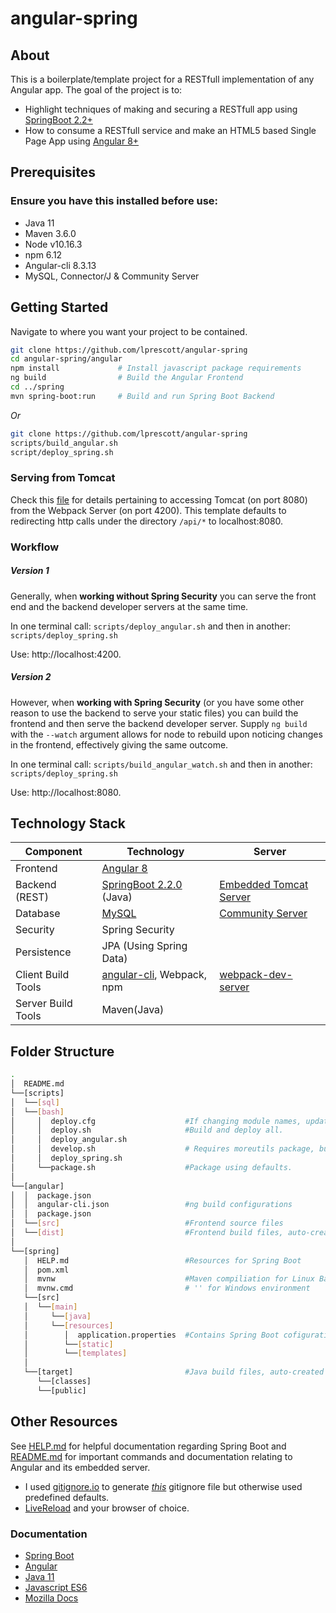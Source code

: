 # angular-spring

## About

This is a boilerplate/template project for a RESTfull implementation of any Angular app.
The goal of the project is to:

- Highlight techniques of making and securing a RESTfull app using [SpringBoot 2.2+](https://projects.spring.io/spring-boot)
- How to consume a RESTfull service and make an HTML5 based Single Page App using [Angular 8+](https://github.com/angular/angular)

## Prerequisites

### Ensure you have this installed before use:

- Java 11
- Maven 3.6.0
- Node v10.16.3
- npm 6.12
- Angular-cli 8.3.13
- MySQL, Connector/J & Community Server

## Getting Started

Navigate to where you want your project to be contained.

```bash
git clone https://github.com/lprescott/angular-spring
cd angular-spring/angular
npm install             # Install javascript package requirements
ng build                # Build the Angular Frontend  
cd ../spring    
mvn spring-boot:run     # Build and run Spring Boot Backend
```
_Or_

```bash
git clone https://github.com/lprescott/angular-spring
scripts/build_angular.sh
script/deploy_spring.sh
```

### Serving from Tomcat
Check this [file](angular/src/proxy.conf.json) for details pertaining to accessing Tomcat (on port 8080) from the Webpack Server (on port 4200). This template defaults to redirecting
http calls under the directory ```/api/*``` to localhost:8080.
    
### Workflow 
##### Version 1
Generally, when **working without Spring Security** you can serve the front end and the backend developer servers at the same time. 

In one terminal call: ```scripts/deploy_angular.sh```
and then in another: ```scripts/deploy_spring.sh```

Use: http://localhost:4200.

##### Version 2
However, when **working with Spring Security** (or you have some other reason to use the backend to serve your static files) you can build the frontend and then serve the backend developer server. Supply ```ng build``` with the ```--watch``` argument allows for node to rebuild upon noticing changes in the frontend, effectively giving the same outcome. 

In one terminal call: ```scripts/build_angular_watch.sh```
and then in another: ```scripts/deploy_spring.sh```

Use: http://localhost:8080.

## Technology Stack

Component         | Technology                                                         | Server
---               | ---                                                                | ---
Frontend          | [Angular 8](https://github.com/angular/angular)                    |
Backend (REST)    | [SpringBoot 2.2.0](https://projects.spring.io/spring-boot) (Java)  | [Embedded Tomcat Server](https://spring.io/blog/2014/03/07/deploying-spring-boot-applications)
Database          | [MySQL](https://www.mysql.com/)                                    | [Community Server](https://dev.mysql.com/downloads/mysql/)
Security          | Spring Security                                                    |
Persistence       | JPA (Using Spring Data)                                            |
Client Build Tools| [angular-cli](https://github.com/angular/angular-cli), Webpack, npm| [webpack-dev-server](https://webpack.js.org/guides/development/#webpack-dev-server)
Server Build Tools| Maven(Java)                                                        |

## Folder Structure

```bash
.
│  README.md
└──[scripts]
│  └──[sql]
│  └──[bash]
│     │  deploy.cfg                    #If changing module names, update variables in this file.
│     │  deploy.sh                     #Build and deploy all.
│     │  deploy_angular.sh     
│     │  develop.sh                    # Requires moreutils package, but should live-reload front and backend.
│     │  deploy_spring.sh
│     └──package.sh                    #Package using defaults.
│
└──[angular]
│  │  package.json
│  │  angular-cli.json                 #ng build configurations
│  │  package.json
│  └──[src]                            #Frontend source files
│  └──[dist]                           #Frontend build files, auto-created after running angular build: ng -build
│
└──[spring]
   │  HELP.md                          #Resources for Spring Boot
   │  pom.xml
   │  mvnw                             #Maven compiliation for Linux Bash
   │  mvnw.cmd                         # '' for Windows environment
   └──[src]
   │  └──[main]
   │     └──[java]
   │     └──[resources]
   │        │  application.properties  #Contains Spring Boot cofigurations
   │        └──[static]
   │        └──[templates]
   │
   └──[target]                         #Java build files, auto-created after running java build: mvn install
      └──[classes]
      └──[public]
```

## Other Resources

See [HELP.md](spring/HELP.md) for helpful documentation regarding Spring Boot and [README.md](angular/README.md) for important commands and documentation relating to Angular and its embedded server. 

- I used [gitignore.io](https://www.gitignore.io/) to generate [_this_](.gitignore) gitignore file but otherwise used predefined defaults.
- [LiveReload](http://livereload.com/extensions/) and your browser of choice.

### Documentation

- [Spring Boot](https://docs.spring.io/spring-boot/docs/current/reference/html/using-spring-boot.html)
- [Angular](https://angular.io/docs)
- [Java 11](https://docs.oracle.com/en/java/javase/11/)
- [Javascript ES6](https://devdocs.io/javascript/)
- [Mozilla Docs](https://developer.mozilla.org/en-US/docs/Web)

